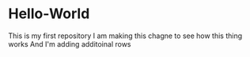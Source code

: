 # Hello-World
This is my first repository
I am making this chagne to see how this thing works
And I'm adding additoinal rows
